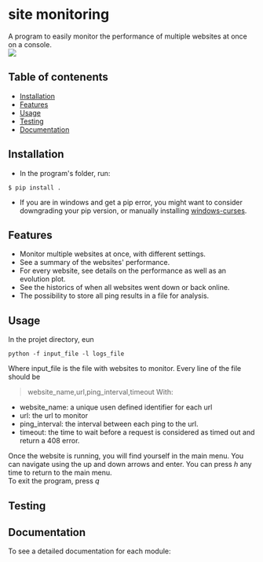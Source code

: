 # site monitoring

A program to easily monitor the performance of multiple websites at once on a console.\
![](http://g.recordit.co/TmUJiAJ6gM.gif)
## Table of contenents
 - [Installation](#installation)
 - [Features](#features)
 - [Usage](#usage)
 - [Testing](#testing)
 - [Documentation](#documentation)
 
 ## Installation
 - In the program's folder, run:
 ```shell
$ pip install .
```
- If you are in windows and get a pip error, you might want to consider downgrading your pip version, or manually installing [windows-curses](https://pypi.org/project/windows-curses/).

## Features
 - Monitor multiple websites at once, with different settings.
 - See a summary of the websites' performance.
 - For every website, see details on the performance as well as an evolution plot.
 - See the historics of when all websites went down or back online.
 - The possibility to store all ping results in a file for analysis.

## Usage
In the projet directory, eun
```shell
python -f input_file -l logs_file
```
Where input_file is the file with websites to monitor. Every line of the file should be
> website_name,url,ping_interval,timeout
With:
 - website_name: a unique usen defined identifier for each url
 - url: the url to monitor
 - ping_interval: the interval between each ping to the url.
 - timeout: the time to wait before a request is considered as timed out and return a 408 error.

Once the website is running, you will find yourself in the main menu. You can navigate using the up and down arrows and enter. You can press *h* any time to return to the main menu.\
To exit the program, press *q*

## Testing

## Documentation

To see a detailed documentation for each module:
